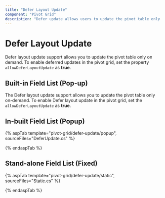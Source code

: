 ```yaml
---
title: "Defer Layout Update"
component: "Pivot Grid"
description: "Defer update allows users to update the pivot table only on demand."
---
```


# Defer Layout Update

Defer layout update support allows you to update the pivot table only on demand. To enable deferred updates in the pivot grid, set the property `allowDeferLayoutUpdate` as **true**.

## Built-in Field List (Pop-up)

The Defer layout update support allows you to update the pivot table only on-demand. To enable Defer layout update in the pivot grid, set the `allowDeferLayoutUpdate` as **true**.

## In-built Field List (Popup)

{% aspTab template="pivot-grid/defer-update/popup", sourceFiles="DeferUpdate.cs" %}

{% endaspTab %}

## Stand-alone Field List (Fixed)

{% aspTab template="pivot-grid/defer-update/static", sourceFiles="Static.cs" %}

{% endaspTab %}